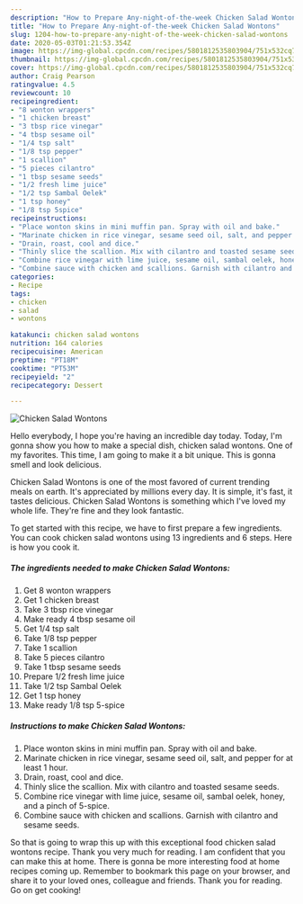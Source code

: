 ```yaml
---
description: "How to Prepare Any-night-of-the-week Chicken Salad Wontons"
title: "How to Prepare Any-night-of-the-week Chicken Salad Wontons"
slug: 1204-how-to-prepare-any-night-of-the-week-chicken-salad-wontons
date: 2020-05-03T01:21:53.354Z
image: https://img-global.cpcdn.com/recipes/5801812535803904/751x532cq70/chicken-salad-wontons-recipe-main-photo.jpg
thumbnail: https://img-global.cpcdn.com/recipes/5801812535803904/751x532cq70/chicken-salad-wontons-recipe-main-photo.jpg
cover: https://img-global.cpcdn.com/recipes/5801812535803904/751x532cq70/chicken-salad-wontons-recipe-main-photo.jpg
author: Craig Pearson
ratingvalue: 4.5
reviewcount: 10
recipeingredient:
- "8 wonton wrappers"
- "1 chicken breast"
- "3 tbsp rice vinegar"
- "4 tbsp sesame oil"
- "1/4 tsp salt"
- "1/8 tsp pepper"
- "1 scallion"
- "5 pieces cilantro"
- "1 tbsp sesame seeds"
- "1/2 fresh lime juice"
- "1/2 tsp Sambal Oelek"
- "1 tsp honey"
- "1/8 tsp 5spice"
recipeinstructions:
- "Place wonton skins in mini muffin pan. Spray with oil and bake."
- "Marinate chicken in rice vinegar, sesame seed oil, salt, and pepper for at least 1 hour."
- "Drain, roast, cool and dice."
- "Thinly slice the scallion. Mix with cilantro and toasted sesame seeds."
- "Combine rice vinegar with lime juice, sesame oil, sambal oelek, honey, and a pinch of 5-spice."
- "Combine sauce with chicken and scallions. Garnish with cilantro and sesame seeds."
categories:
- Recipe
tags:
- chicken
- salad
- wontons

katakunci: chicken salad wontons 
nutrition: 164 calories
recipecuisine: American
preptime: "PT18M"
cooktime: "PT53M"
recipeyield: "2"
recipecategory: Dessert

---
```



![Chicken Salad Wontons](https://img-global.cpcdn.com/recipes/5801812535803904/751x532cq70/chicken-salad-wontons-recipe-main-photo.jpg)

Hello everybody, I hope you're having an incredible day today. Today, I'm gonna show you how to make a special dish, chicken salad wontons. One of my favorites. This time, I am going to make it a bit unique. This is gonna smell and look delicious.

Chicken Salad Wontons is one of the most favored of current trending meals on earth. It's appreciated by millions every day. It is simple, it's fast, it tastes delicious. Chicken Salad Wontons is something which I've loved my whole life. They're fine and they look fantastic.




To get started with this recipe, we have to first prepare a few ingredients. You can cook chicken salad wontons using 13 ingredients and 6 steps. Here is how you cook it.

<!--inarticleads1-->

##### The ingredients needed to make Chicken Salad Wontons:

1. Get 8 wonton wrappers
1. Get 1 chicken breast
1. Take 3 tbsp rice vinegar
1. Make ready 4 tbsp sesame oil
1. Get 1/4 tsp salt
1. Take 1/8 tsp pepper
1. Take 1 scallion
1. Take 5 pieces cilantro
1. Take 1 tbsp sesame seeds
1. Prepare 1/2 fresh lime juice
1. Take 1/2 tsp Sambal Oelek
1. Get 1 tsp honey
1. Make ready 1/8 tsp 5-spice




<!--inarticleads2-->

##### Instructions to make Chicken Salad Wontons:

1. Place wonton skins in mini muffin pan. Spray with oil and bake.
1. Marinate chicken in rice vinegar, sesame seed oil, salt, and pepper for at least 1 hour.
1. Drain, roast, cool and dice.
1. Thinly slice the scallion. Mix with cilantro and toasted sesame seeds.
1. Combine rice vinegar with lime juice, sesame oil, sambal oelek, honey, and a pinch of 5-spice.
1. Combine sauce with chicken and scallions. Garnish with cilantro and sesame seeds.




So that is going to wrap this up with this exceptional food chicken salad wontons recipe. Thank you very much for reading. I am confident that you can make this at home. There is gonna be more interesting food at home recipes coming up. Remember to bookmark this page on your browser, and share it to your loved ones, colleague and friends. Thank you for reading. Go on get cooking!
